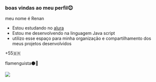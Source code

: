 ### boas vindas ao meu perfil😊

meu nome é Renan 
- Estou estudando no [alura](https://www.alura.com.br) 
- Estou me desenvolvendo na linguagem Java script
- utilizo esse espaço para minha organização e compartilhamento dos meus projetos desenvolvidos 



+55🇧🇷

flamenguista⚫🔴

![](https://media.tenor.com/21jFXbGoRPIAAAAi/flamengo-urubu-flamengo.gif)

  
